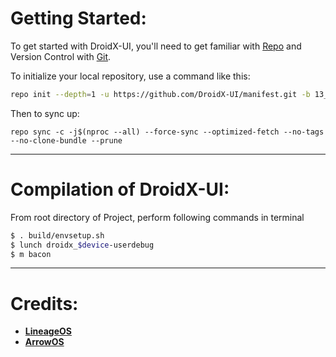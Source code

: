 Getting Started:
 ==============

To get started with DroidX-UI, you'll need to get familiar with [Repo](https://source.android.com/source/using-repo.html) and Version Control with [Git](https://source.android.com/source/version-control.html).

To initialize your local repository, use a command like this:

```bash
repo init --depth=1 -u https://github.com/DroidX-UI/manifest.git -b 13_r43
```

Then to sync up:

```
repo sync -c -j$(nproc --all) --force-sync --optimized-fetch --no-tags --no-clone-bundle --prune
```

---------------------------------------------------------------------------------------
 Compilation of DroidX-UI:
 ==================

From root directory of Project, perform following commands in terminal

```bash
$ . build/envsetup.sh
$ lunch droidx_$device-userdebug
$ m bacon
```
---------------------------------------------------------------------------------------

# Credits:

 * [**LineageOS**](https://github.com/LineageOS)
 * [**ArrowOS**](https://github.com/ArrowOS)

